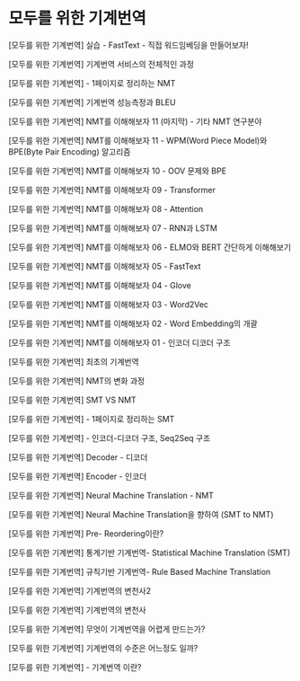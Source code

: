# 모두를 위한 기계번역

[모두를 위한 기계번역] 실습 - FastText - 직접 워드임베딩을 만들어보자!

[모두를 위한 기계번역] 기계번역 서비스의 전체적인 과정

[모두를 위한 기계번역] - 1페이지로 정리하는 NMT

[모두를 위한 기계번역] 기계번역 성능측정과 BLEU

[모두를 위한 기계번역] NMT를 이해해보자 11 (마지막) - 기타 NMT 연구분야

[모두를 위한 기계번역] NMT를 이해해보자 11 - WPM(Word Piece Model)와 BPE(Byte Pair Encoding) 알고리즘

[모두를 위한 기계번역] NMT를 이해해보자 10 - OOV 문제와 BPE

[모두를 위한 기계번역] NMT를 이해해보자 09 - Transformer

[모두를 위한 기계번역] NMT를 이해해보자 08 - Attention

[모두를 위한 기계번역] NMT를 이해해보자 07 - RNN과 LSTM

[모두를 위한 기계번역] NMT를 이해해보자 06 - ELMO와 BERT 간단하게 이해해보기

[모두를 위한 기계번역] NMT를 이해해보자 05 - FastText

[모두를 위한 기계번역] NMT를 이해해보자 04 - Glove

[모두를 위한 기계번역] NMT를 이해해보자 03 - Word2Vec

[모두를 위한 기계번역] NMT를 이해해보자 02 - Word Embedding의 개괄

[모두를 위한 기계번역] NMT를 이해해보자 01 - 인코더 디코더 구조

[모두를 위한 기계번역] 최초의 기계번역

[모두를 위한 기계번역] NMT의 변화 과정

[모두를 위한 기계번역] SMT VS NMT

[모두를 위한 기계번역] - 1페이지로 정리하는 SMT

[모두를 위한 기계번역] - 인코더-디코더 구조, Seq2Seq 구조

[모두를 위한 기계번역] Decoder - 디코더

[모두를 위한 기계번역] Encoder - 인코더

[모두를 위한 기계번역] Neural Machine Translation - NMT

[모두를 위한 기계번역] Neural Machine Translation을 향하여 (SMT to NMT)

[모두를 위한 기계번역] Pre- Reordering이란?

[모두를 위한 기계번역] 통계기반 기계번역- Statistical Machine Translation (SMT)

[모두를 위한 기계번역] 규칙기반 기계번역- Rule Based Machine Translation

[모두를 위한 기계번역] 기계번역의 변천사2

[모두를 위한 기계번역] 기계번역의 변천사

[모두를 위한 기계번역] 무엇이 기계번역을 어렵게 만드는가?

[모두를 위한 기계번역] 기계번역의 수준은 어느정도 일까?

[모두를 위한 기계번역] - 기계번역 이란?
